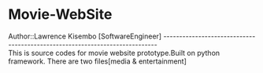 # Movie-WebSite
Author::Lawrence Kisembo [SoftwareEngineer]
----------------------------------------------------------------------------</br>
This is source codes for movie website prototype.Built on python framework.
There are two files[media & entertainment]
